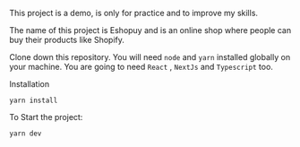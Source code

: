 This project is a demo, is only for practice and to improve my skills.

The name of this project is Eshopuy and is an online shop where people can buy their products like Shopify.

Clone down this repository. You will need `node` and `yarn` installed globally on your machine. You are going to need `React` , `NextJs` and `Typescript` too.

Installation

`yarn install`

To Start the project:

`yarn dev`
